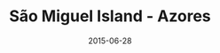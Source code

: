 ---
layout: default
title:  "São Miguel Island - Azores"
date:   2015-06-28
images: 
- url: photo/sao-miguel.jpg
  alt: São Miguel Island - Azores
thumbnail:
- url: photo/sao-miguel.jpg
  alt: São Miguel Island - Azores
categories:
- Photography
classes:
- photo
permalink: sao-miguel-island-azores
---